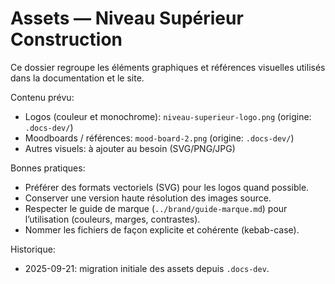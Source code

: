 # Assets — Niveau Supérieur Construction

Ce dossier regroupe les éléments graphiques et références visuelles utilisés dans la documentation et le site.

Contenu prévu:
- Logos (couleur et monochrome): `niveau-superieur-logo.png` (origine: `.docs-dev/`)
- Moodboards / références: `mood-board-2.png` (origine: `.docs-dev/`)
- Autres visuels: à ajouter au besoin (SVG/PNG/JPG)

Bonnes pratiques:
- Préférer des formats vectoriels (SVG) pour les logos quand possible.
- Conserver une version haute résolution des images source.
- Respecter le guide de marque (`../brand/guide-marque.md`) pour l’utilisation (couleurs, marges, contrastes).
- Nommer les fichiers de façon explicite et cohérente (kebab-case).

Historique:
- 2025-09-21: migration initiale des assets depuis `.docs-dev`.
